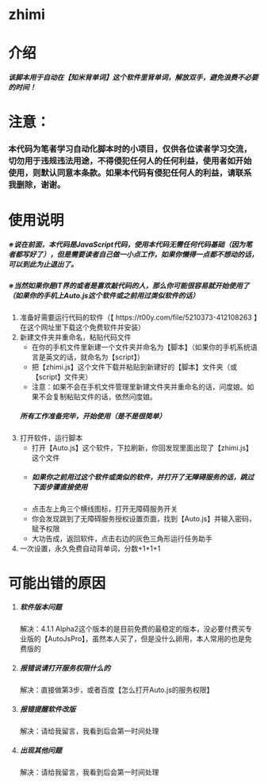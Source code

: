 # zhimi
<h1>介绍</h1>
<h5>该脚本用于自动在【知米背单词】这个软件里背单词，解放双手，避免浪费不必要的时间！</h5>
<h1>注意：</h1>
<h3>本代码为笔者学习自动化脚本时的小项目，仅供各位读者学习交流，切勿用于违规违法用途，不得侵犯任何人的任何利益，使用者如开始使用，则默认同意本条款。如果本代码有侵犯任何人的利益，请联系我删除，谢谢。</h3>
<h1>使用说明</h1>
<h5>※说在前面，本代码是JavaScript代码，使用本代码无需任何代码基础（因为笔者都写好了），但是需要读者自己做一小点工作，如果你懒得一点都不想动的话，可以到此为止退出了。</h5>
<h5>※当然如果你是IT界的或者是喜欢敲代码的人，那么你可能很容易就开始使用了（如果你的手机上Auto.js这个软件或之前用过类似软件的话）</h5>
<ol>
    <li>准备好需要运行代码的软件（【 https://t00y.com/file/5210373-412108263 】在这个网址里下载这个免费软件并安装）</li>
    <li>新建文件夹并重命名，粘贴代码文件
        <ul>
            <li>在你的手机文件里新建一个文件夹并命名为【脚本】（如果你的手机系统语言是英文的话，就命名为【script】）</li>
            <li>把【zhimi.js】这个文件下载并粘贴到新建好的【脚本】文件夹（或【script】文件夹）</li>
            <li>注意：如果不会在手机文件管理里新建文件夹并重命名的话，问度娘。如果不会复制粘贴文件的话，依然问度娘。</li></ul>
    <h5>所有工作准备完毕，开始使用（是不是很简单）</h5>
    </li>
    <li>打开软件，运行脚本
    <ul>
        <li>打开【Auto.js】这个软件，下拉刷新，你回发现里面出现了【zhimi.js】这个文件</li>
        <li><h5>如果你之前用过这个软件或类似的软件，并打开了无障碍服务的话，跳过下面步骤直接使用</h5></li>
        <li>点击左上角三个横线图标，打开无障碍服务开关</li>
        <li>你会发现跳到了无障碍服务授权设置页面，找到【Auto.js】并输入密码，赋予权限</li>
        <li>大功告成，返回软件，点击右边的灰色三角形运行任务助手</li>
    </ul>
    </li>
    <li>
        一次设置，永久免费自动背单词，分数+1+1+1
    </li>
</ol>
<h1>可能出错的原因</h1>
<ol>
    <li><h5>软件版本问题</h5>
        解决：4.1.1 Alpha2这个版本的是目前免费的最稳定的版本，没必要付费买专业版的【AutoJsPro】，虽然本人买了，但是没什么卵用，本人常用的也是免费版的
    </li>
    <li><h5>报错说请打开服务权限什么的</h5>
        解决：直接做第3步，或者百度【怎么打开Auto.js的服务权限】
    </li>
    <li><h5>报错提醒软件改版</h5>
        解决：请给我留言，我看到后会第一时间处理
    </li>
    <li><h5>出现其他问题</h5>
        解决：请给我留言，我看到后会第一时间处理
    </li>
</ol>
